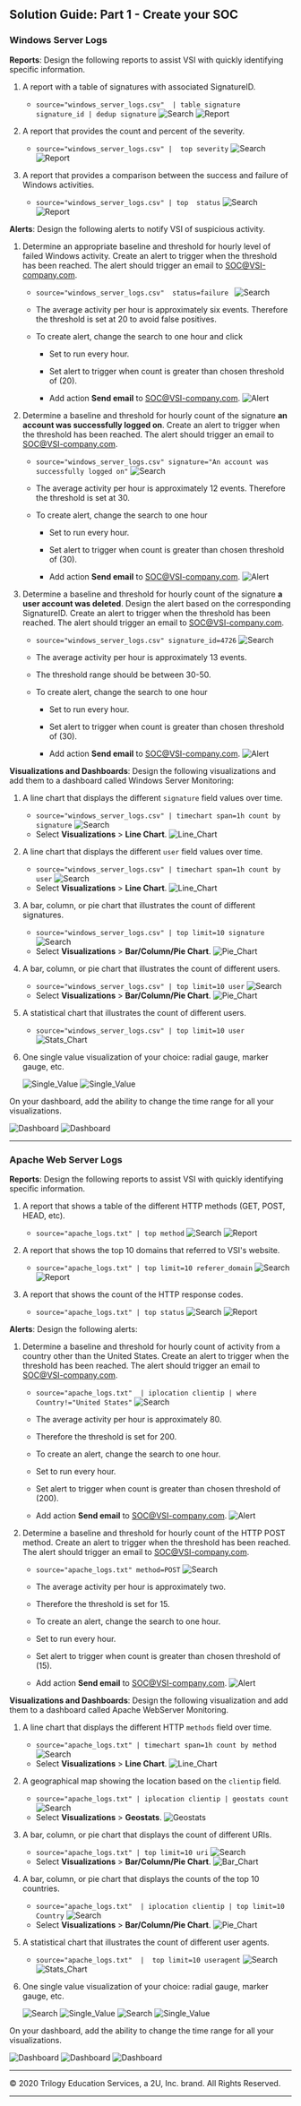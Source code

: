 ## Solution Guide: Part 1 - Create your SOC

### Windows Server Logs

**Reports**: Design the following reports to assist VSI with quickly identifying specific information.
 1. A report with a table of signatures with associated SignatureID.
      
   	- `source="windows_server_logs.csv"  | table signature signature_id | dedup signature`
	![Search](/Images/Part_1-Activity/P1_search_Signatures_with_ID.PNG)
	![Report](/Images/Part_1-Activity/P1_Report_Signatures_with_ID.PNG)
  

2. A report that provides the count and percent of the severity.

	- `source="windows_server_logs.csv" |  top severity`
	![Search](/Images/Part_1-Activity/P1_search_top_severity.PNG)
	![Report](/Images/Part_1-Activity/P1_Report_top_severity.PNG)

3. A report that provides a comparison between the success and failure of Windows activities.

	- `source="windows_server_logs.csv" | top  status`
	![Search](/Images/Part_1-Activity/P1_search_top_status.PNG)
	![Report](/Images/Part_1-Activity/P1_Report_Windows_status.PNG)


**Alerts**: Design the following alerts to notify VSI of suspicious activity.

1. Determine an appropriate baseline and threshold for hourly level of failed Windows activity. Create an alert to trigger when the threshold has been reached. The alert should trigger an email to SOC@VSI-company.com.
       
	- `source="windows_server_logs.csv"  status=failure `
	![Search](/Images/Part_1-Activity/P1_failed_Windows_activity.PNG)
	- The average activity per hour is approximately six events. Therefore the threshold is set at 20 to avoid false positives.

	- To create alert, change the search to one hour and click

		- Set to run every hour.

		- Set alert to trigger when count is greater than chosen threshold of (20).

		- Add action **Send email** to SOC@VSI-company.com.
	![Alert](/Images/Part_1-Activity/P1_Alert_for_Failed_Windows_Activity.PNG)
          
2. Determine a baseline and threshold for hourly count of the signature **an account was successfully logged on**. Create an alert to trigger when the threshold has been reached. The alert should trigger an email to SOC@VSI-company.com.

	- `source="windows_server_logs.csv" signature="An account was successfully logged on"`
    ![Search](/Images/Part_1-Activity/P1_search_Signatures_with_successfully_logged_on.PNG)
	- The average activity per hour is approximately 12 events. Therefore the threshold is set at 30.

	- To create alert, change the search to one hour
	
	    - Set to run every hour.

	    - Set alert to trigger when count is greater than chosen threshold of (30).

	    - Add action **Send email** to SOC@VSI-company.com.
    ![Alert](/Images/Part_1-Activity/P1_Alert_Signatures_with_successfully_logged_on.PNG)      
                  
3. Determine a baseline and threshold for hourly count of the signature **a user account was deleted**. Design the alert based on the corresponding SignatureID. Create an alert to trigger when the threshold has been reached. The alert should trigger an email to SOC@VSI-company.com.   
		
	- `source="windows_server_logs.csv" signature_id=4726`
    ![Search](/Images/Part_1-Activity/P1_search_a_user_account_was_deleted.PNG)
	- The average activity per hour is approximately 13 events.

	- The threshold range should be between 30-50.

	- To create alert, change the search to one hour
	
	    - Set to run every hour.

	    - Set alert to trigger when count is greater than chosen threshold of (30).

	    - Add action **Send email** to SOC@VSI-company.com.
    ![Alert](/Images/Part_1-Activity/P1_Alert_a_user_account_was_deleted.PNG)              
                   
**Visualizations and Dashboards**: Design the following visualizations and add them to a dashboard called Windows Server Monitoring:

1. A line chart that displays the different `signature` field values over time.

	- `source="windows_server_logs.csv" | timechart span=1h count by signature`
    ![Search](/Images/Part_1-Activity/P1_search_different_signature_field_values_over_time.PNG)
    - Select **Visualizations** > **Line Chart**.
	![Line_Chart](/Images/Part_1-Activity/P1_Dashboard_Signature.PNG)
	


2. A line chart that displays the different `user` field values over time. 

	- `source="windows_server_logs.csv" | timechart span=1h count by user`
    ![Search](/Images/Part_1-Activity/P1_search_different_user_field_values_over_time.PNG)
    - Select **Visualizations** > **Line Chart**.
    ![Line_Chart](/Images/Part_1-Activity/P1_Dashboard_User.PNG)
	



3. A bar, column, or pie chart that illustrates the count of different signatures.

	- `source="windows_server_logs.csv" | top limit=10 signature`
    ![Search](/Images/Part_1-Activity/P1_search_the_count_of_different_signatures.PNG)
	- Select **Visualizations** > **Bar/Column/Pie Chart**.
    ![Pie_Chart](/Images/Part_1-Activity/P1_Dashboard_Different_Signatures.PNG)
	


4. A bar, column, or pie chart that illustrates the count of different users.

	- `source="windows_server_logs.csv" | top limit=10 user`
    ![Search](/Images/Part_1-Activity/P1_search_the_count_of_different_users.PNG)
	- Select **Visualizations** > **Bar/Column/Pie Chart**.
    ![Pie_Chart](/Images/Part_1-Activity/P1_Dashboard_Different_Users.PNG)
	

5. A statistical chart that illustrates the count of different users.

	- `source="windows_server_logs.csv" | top limit=10 user`
    ![Stats_Chart](/Images/Part_1-Activity/P1_Dashboard_Different_Users_Stats.PNG)
	


6. One single value visualization of your choice: radial gauge, marker gauge, etc.  
			
	![Single_Value](/Images/Part_1-Activity/P1_Dashboard_Single_Value_Visualization-6_Action-Deleted.PNG)
    ![Single_Value](/Images/Part_1-Activity/P1_Dashboard_Single_Value_Visualization-6_EventCode.PNG)


On your dashboard, add the ability to change the time range for all your visualizations.

![Dashboard](/Images/Part_1-Activity/P1_Windows_Server_Monitoring_DashBoard.PNG)
![Dashboard](/Images/Part_1-Activity/P1_Windows_Server_Monitoring_DashBoard-2.PNG)

---



### Apache Web Server Logs

**Reports**: Design the following reports to assist VSI with quickly identifying specific information.

1. A report that shows a table of the different HTTP methods (GET, POST, HEAD, etc).

	- `source="apache_logs.txt" | top method`
	![Search](/Images/Part_2-Activity/P2_search_Differnt_HTTP_Methods.PNG)
	![Report](/Images/Part_2-Activity/P2_Report_Differnt_HTTP_Methods.PNG)	

2. A report that shows the top 10 domains that referred to VSI's website.

	- `source="apache_logs.txt" | top limit=10 referer_domain`
	![Search](/Images/Part_2-Activity/P2_search_Top_10_Domains.PNG)
	![Report](/Images/Part_2-Activity/P2_Report_Top_10_Domains.PNG)	

3. A report that shows the count of the HTTP response codes.
	
	- `source="apache_logs.txt" | top status`
	![Search](/Images/Part_2-Activity/P2_search_the_count_of_the_HTTP_response_codes.PNG)
	![Report](/Images/Part_2-Activity/P2_Report_the_count_of_the_HTTP_response_codes.PNG)	
	

**Alerts**: Design the following alerts:

1. Determine a baseline and threshold for hourly count of activity from a country other than the United States. Create an alert to trigger when the threshold has been reached. The alert should trigger an email to SOC@VSI-company.com.

	- `source="apache_logs.txt"  | iplocation clientip | where Country!="United States"`
	![Search](/Images/Part_2-Activity/P2_search_baseline_and_threshold_for_hourly_count_of_activity_from_a_country_other_than_the_United_States.PNG)		
	- The average activity per hour is approximately 80.

	- Therefore the threshold is set for 200.

	- To create an alert, change the search to one hour.

	- Set to run every hour.

	- Set alert to trigger when count is greater than chosen threshold of (200).

	- Add action **Send email** to SOC@VSI-company.com.
    ![Alert](/Images/Part_2-Activity/P2_Alert_baseline_and_threshold_for_hourly_count_of_activity_from_a_country_other_than_the_United_States.PNG)             

2. Determine a baseline and threshold for hourly count of the HTTP POST method. Create an alert to trigger when the threshold has been reached. The alert should trigger an email to SOC@VSI-company.com.

	- `source="apache_logs.txt" method=POST`
	![Search](/Images/Part_2-Activity/P2_search_baseline_and_threshold_for_hourly_count_of_the_HTTP_POST_method.PNG)
	- The average activity per hour is approximately two.

	- Therefore the threshold is set for 15.

	- To create an alert, change the search to one hour.

	- Set to run every hour.

	- Set alert to trigger when count is greater than chosen threshold of (15).

	- Add action **Send email** to SOC@VSI-company.com.
   ![Alert](/Images/Part_2-Activity/P2_Alert_baseline_and_threshold_for_hourly_count_of_the_HTTP_POST_method.PNG) 		

**Visualizations and Dashboards**: Design the following visualization and add them to a dashboard called Apache WebServer Monitoring.

1. A line chart that displays the different HTTP `methods` field over time.

	- `source="apache_logs.txt" | timechart span=1h count by method`
    ![Search](/Images/Part_2-Activity/P2_search_different_HTTP_methods_field_over_time.PNG)	
	- Select **Visualizations** > **Line Chart**.
    ![Line_Chart](/Images/Part_2-Activity/P2_Dashboard_different_HTTP_methods_field_over_time.PNG)

2. A geographical map showing the location based on the `clientip` field.

    - `source="apache_logs.txt" | iplocation clientip | geostats count`
    ![Search](/Images/Part_2-Activity/P2_search_location_based_on_the_clientip_field.PNG)
	- Select **Visualizations** > **Geostats**.
    ![Geostats](/Images/Part_2-Activity/P2_Dashboard_location_based_on_the_clientip_field.PNG)

3. A bar, column, or pie chart that displays the count of different URIs.

	- `source="apache_logs.txt" | top limit=10 uri`
    ![Search](/Images/Part_2-Activity/P2_search_counts_of_different_URIs.PNG)
    - Select **Visualizations** > **Bar/Column/Pie Chart**.
    ![Bar_Chart](/Images/Part_2-Activity/P2_Dashboard_counts_of_different_URIs.PNG)

4. A bar, column, or pie chart that displays the counts of the top 10 countries.

	- `source="apache_logs.txt"  | iplocation clientip | top limit=10 Country`
    ![Search](/Images/Part_2-Activity/P2_search_counts_of_the_top_10_countries.PNG)
	- Select **Visualizations** > **Bar/Column/Pie Chart**.
    ![Pie_Chart](/Images/Part_2-Activity/P2_search_counts_of_the_top_10_countries.PNG)

5. A statistical chart that illustrates the count of different user agents.

	- `source="apache_logs.txt"  |  top limit=10 useragent`
    ![Search](/Images/Part_2-Activity/P2_search_the_count_of_different_user_agents.PNG)
    ![Stats_Chart](/Images/Part_2-Activity/P2_Dashboard_the_count_of_different_user_agents.PNG)


6. One single value visualization of your choice: radial gauge, marker gauge, etc.     

	![Search](/Images/Part_2-Activity/P2_Single_Value_Visualization-6_method-GET.PNG)
    ![Single_Value](/Images/Part_2-Activity/P2_Dashboard_Single_Value_Visualization-6_method-GET.PNG)
	![Search](/Images/Part_2-Activity/P2_Single_Value_Visualization-6_status-404.PNG)
    ![Single_Value](/Images/Part_2-Activity/P2_Dashboard_Single_Value_Visualization-6_status-404.PNG)
		
On your dashboard, add the ability to change the time range for all your visualizations.  

![Dashboard](/Images/Part_2-Activity/P2_Apache_WebServer_Monitoring_Dashboad.PNG)
![Dashboard](/Images/Part_2-Activity/P2_Apache_WebServer_Monitoring_Dashboad-1.PNG)
![Dashboard](/Images/Part_2-Activity/P2_Apache_WebServer_Monitoring_Dashboad-2.PNG)



---

© 2020 Trilogy Education Services, a 2U, Inc. brand. All Rights Reserved.

---

